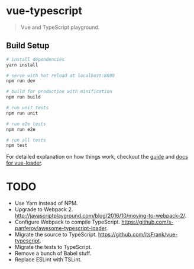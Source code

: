 # vue-typescript

> Vue and TypeScript playground.

## Build Setup

``` bash
# install dependencies
yarn install

# serve with hot reload at localhost:8080
npm run dev

# build for production with minification
npm run build

# run unit tests
npm run unit

# run e2e tests
npm run e2e

# run all tests
npm test
```

For detailed explanation on how things work, checkout the [guide](http://vuejs-templates.github.io/webpack/) and [docs for vue-loader](http://vuejs.github.io/vue-loader).

# TODO

* Use Yarn instead of NPM.
* Upgrade to Webpack 2. http://javascriptplayground.com/blog/2016/10/moving-to-webpack-2/.
* Configure Webpack to compile TypeScript. https://github.com/s-panferov/awesome-typescript-loader.
* Migrate the source to TypeScript. https://github.com/itsFrank/vue-typescript.
* Migrate the tests to TypeScript.
* Remove a bunch of Babel stuff.
* Replace ESLint with TSLint.